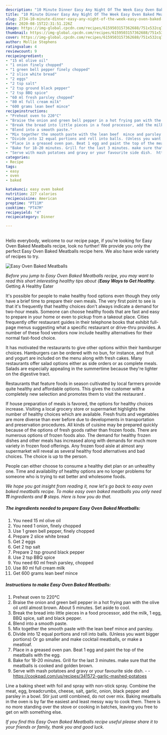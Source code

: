 ```yaml
---
description: "10 Minute Dinner Easy Any Night Of The Week Easy Oven Baked Meatballs"
title: "10 Minute Dinner Easy Any Night Of The Week Easy Oven Baked Meatballs"
slug: 2734-10-minute-dinner-easy-any-night-of-the-week-easy-oven-baked-meatballs
date: 2020-08-15T22:31:51.226Z
image: https://img-global.cpcdn.com/recipes/6159503157362688/751x532cq70/easy-oven-baked-meatballs-recipe-main-photo.jpg
thumbnail: https://img-global.cpcdn.com/recipes/6159503157362688/751x532cq70/easy-oven-baked-meatballs-recipe-main-photo.jpg
cover: https://img-global.cpcdn.com/recipes/6159503157362688/751x532cq70/easy-oven-baked-meatballs-recipe-main-photo.jpg
author: Mollie Stephens
ratingvalue: 4
reviewcount: 9
recipeingredient:
- "15 ml olive oil"
- "1 onion finely chopped"
- "1 green bell pepper finely chopped"
- "2 slice white bread"
- "2 eggs"
- "2 tsp salt"
- "2 tsp ground black pepper"
- "2 tsp BBQ spice"
- "60 ml fresh parsley chopped"
- "80 ml full cream milk"
- "600 grams lean beef mince"
recipeinstructions:
- "Preheat oven to 220°C"
- "Braise the onion and green bell pepper in a hot frying pan with the olive oil until almost brown. About 5 minutes. Set aside to cool."
- "Break the bread into little pieces in a food processor, add the milk, 1 egg, BBQ spice, salt and black  pepper."
- "Blend into a smooth paste."
- "Mix together the smooth paste with the lean beef  mince and parsley."
- "Divide into 12 equal portions and roll into balls. (Unless you want bigger portions) Or go smaller and make cocktail meatballs, or make a meatloaf."
- "Place in a greased oven pan. Beat 1 egg and paint the top of the meatballs with the egg."
- "Bake for 18-20 minutes. Grill for the last 3 minutes. make sure that the meatballs is cooked and golden brown."
- "Serve with mash potatoes and gravy or your favourite side dish.  https://cookpad.com/us/recipes/341572-garlic-mashed-potatoes"
categories:
- Recipe
tags:
- easy
- oven
- baked

katakunci: easy oven baked 
nutrition: 227 calories
recipecuisine: American
preptime: "PT11M"
cooktime: "PT47M"
recipeyield: "4"
recipecategory: Dinner

---
```

<br>
Hello everybody, welcome to our recipe page, if you're looking for Easy Oven Baked Meatballs recipe, look no further! We provide you only the perfect Easy Oven Baked Meatballs recipe here. We also have wide variety of recipes to try.
<br>


![Easy Oven Baked Meatballs](https://img-global.cpcdn.com/recipes/6159503157362688/751x532cq70/easy-oven-baked-meatballs-recipe-main-photo.jpg)

<i>Before you jump to Easy Oven Baked Meatballs recipe, you may want to read this short interesting healthy tips about {<strong>Easy Ways to Get Healthy</strong>.</i>
Getting A Healthy Eater

It's possible for people to make healthy food options even though they only have a brief time to prepare their own meals. The very first point to see is that it's frequently that healthy choices don't always indicate a demand for two-hour meals. Someone can choose healthy foods that are fast and easy to prepare in your home or even to pickup from a takeout place. Cities frequently offer restaurant guides in their telephone books that exhibit full-page menus suggesting what a specific restaurant or drive-thru provides. A number of these food vendors now include healthy alternatives for their normal fast-food choice.

 It has motivated the restaurants to give other options within their hamburger choices. Hamburgers can be ordered with no bun, for instance, and fruit and yogurt are included on the menu along with fresh cakes. Many restaurants offer salad options either as side orders or as complete meals.  Salads are especially appealing in the summertime because they're lighter on the digestive tract.

Restaurants that feature foods in season cultivated by local farmers provide quite healthy and affordable options.  This gives the customer with a completely new selection and promotes them to visit the restaurant .

If house preparation of meals is favored, the options for healthy choices increase. Visiting a local grocery store or supermarket highlights the number of healthy choices which are available. Fresh fruits and vegetables are more diverse than ever before due to developments in transportation and preservation procedures.  All kinds of cuisine may be prepared quickly because of the options of fresh goods rather than frozen foods. There are numerous options of frozen foods also. The demand for healthy frozen dishes and other meals has increased along with demands for much more variety in frozen food offerings. Any frozen food aisle at almost any supermarket will reveal as several healthy food alternatives and bad choices. The choice is up to the person.

People can either choose to consume a healthy diet plan or an unhealthy one. Time and availability of healthy options are no longer problems for someone who is trying to eat better and wholesome foods.


<i>We hope you got insight from reading it, now let's go back to easy oven baked meatballs recipe. To make easy oven baked meatballs you only need <strong>11</strong> ingredients and <strong>9</strong> steps. Here is how you do that.
</i>

##### The ingredients needed to prepare Easy Oven Baked Meatballs:

1. You need 15 ml olive oil
1. You need 1 onion, finely chopped
1. Use 1 green bell pepper, finely chopped
1. Prepare 2 slice white bread
1. Get 2 eggs
1. Get 2 tsp salt
1. Prepare 2 tsp ground black pepper
1. Use 2 tsp BBQ spice
1. You need 60 ml fresh parsley, chopped
1. Use 80 ml full cream milk
1. Get 600 grams lean beef mince


##### Instructions to make Easy Oven Baked Meatballs:

1. Preheat oven to 220°C
1. Braise the onion and green bell pepper in a hot frying pan with the olive oil until almost brown. About 5 minutes. Set aside to cool.
1. Break the bread into little pieces in a food processor, add the milk, 1 egg, BBQ spice, salt and black  pepper.
1. Blend into a smooth paste.
1. Mix together the smooth paste with the lean beef  mince and parsley.
1. Divide into 12 equal portions and roll into balls. (Unless you want bigger portions) Or go smaller and make cocktail meatballs, or make a meatloaf.
1. Place in a greased oven pan. Beat 1 egg and paint the top of the meatballs with the egg.
1. Bake for 18-20 minutes. Grill for the last 3 minutes. make sure that the meatballs is cooked and golden brown.
1. Serve with mash potatoes and gravy or your favourite side dish. -  - https://cookpad.com/us/recipes/341572-garlic-mashed-potatoes


Line a baking sheet with foil and spray with non-stick spray. Combine the meat, egg, breadcrumbs, cheese, salt, garlic, onion, black pepper and parsley in a bowl. Stir just until combined, do not over mix. Baking meatballs in the oven is by far the easiest and least messy way to cook them. There is no more standing over the stove or cooking in batches, leaving you free to get on with something else. 

<i>If you find this Easy Oven Baked Meatballs recipe useful please share it to your friends or family, thank you and good luck.</i>

